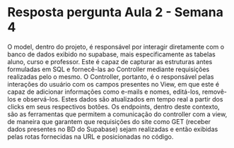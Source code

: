 # Resposta pergunta Aula 2 - Semana 4
O model, dentro do projeto, é responsável por interagir diretamente com o banco de dados exibido no supabase, mais especificamente as tabelas aluno, curso e professor. Este é capaz de capturar as estruturas antes formuladas em SQL e fornecê-las ao Controller mediante requisições realizadas pelo o mesmo. O Controller, portanto, é o responsável pelas interações do usuário com os campos presentes no View, em que este é capaz de adicionar informações como e-mails e nomes, editá-los, removê-los e observá-los. Estes dados são atualizados em tempo real a partir dos clicks em seus respectivos botões. Os endpoints, dentro deste contexto, são as ferramentas que permitem a comunicação do controller com a view, de maneira que garantem que requisições do site como GET (receber dados presentes no BD do Supabase) sejam realizadas e então exibidas pelas rotas fornecidas na URL e posicionadas no código.
